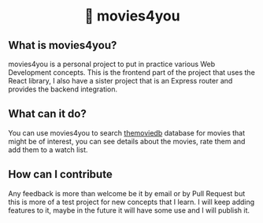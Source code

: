 <div align="center">
<h1>🍿 movies4you</h1>
</div>

## What is movies4you?

movies4you is a personal project to put in practice various Web Development concepts. This is the frontend part of the project that uses the React library, I also have a sister project that is an Express router and provides the backend integration.

## What can it do?

You can use movies4you to search [themoviedb](https://www.themoviedb.org/) database for movies that might be of interest, you can see details about the movies, rate them and add them to a watch list.

## How can I contribute

Any feedback is more than welcome be it by email or by Pull Request but this is more of a test project for new concepts that I learn. I will keep adding features to it, maybe in the future it will have some use and I will publish it.